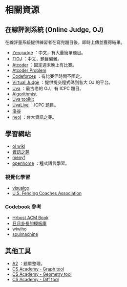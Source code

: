 # 相關資源

## 在線評測系統 (Online Judge, OJ)

在線評量系統提供練習者在寫完題目後，即時上傳並獲得結果。

-  [Zerojudge](http://zerojudge.tw/) ：中文，有大量簡單題目。
-  [TIOJ](http://tioj.infor.org/) ：中文，題目偏難。
-  [Atcoder](https://atcoder.jp/) ：固定週末晚上有比賽。
-  [Atcoder Problem](http://kenkoooo.com/atcoder/) 
-  [Codeforces](http://codeforces.com/) ：有比賽但時間不固定。
-  [Virtual Judge](https://vjudge.net/) ：提供提交程式碼到各大 OJ 的平台。
-  [Uva](http://uva.onlinejudge.org/) ：最古老的 OJ，有 ICPC 題目。
-  [Algorithmist](http://www.algorithmist.com/index.php/Main_Page) 
-  [Uva toolkit](https://uvatoolkit.com/problemssolve.php) 
-  [UvaLive](https://icpcarchive.ecs.baylor.edu/index.php) ：ICPC 題目。
-  [洛谷](https://www.luogu.org/) 
-  [neoj](http://neoj.sprout.tw/) ：台大資訊之芽。

## 學習網站

-  [oi wiki](https://oi-wiki.org/) 
-  [資訊之芽](https://www.csie.ntu.edu.tw/~sprout/algo2017/) 
-  [menyf](https://menyf.gitbooks.io/acm-icpc-template/) 
-  [openhome](https://openhome.cc/Gossip/index.html) ：程式語言學習。

### 視覺化學習

-  [visualgo](https://visualgo.net/en) 
-  [U.S. Fencing Coaches Association](https://www.cs.usfca.edu/~galles/visualization/Algorithms.html) 

### Codebook 參考

-  [Hrbust ACM Book](https://hrbust-acm-team.gitbooks.io/acm-book/content/) 
-  [日月卦長的模板庫](https://sunmoon-template.blogspot.com/) 
-  [wiwiho](https://cp.wiwiho.me/) 
-  [soulmachine](https://github.com/soulmachine/acm-cheat-sheet) 

## 其他工具

-  [A2](https://a2oj.com/) ：題單整理。
-  [CS Academy - Graph tool](https://csacademy.com/app/graph_editor/) 
-  [CS Academy - Geometry tool](https://csacademy.com/app/geometry_widget/) 
-  [CS Academy - Diff tool](https://csacademy.com/app/diffing_tool/) 
